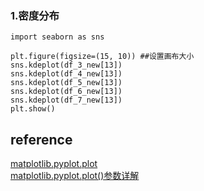 ### 1.密度分布
```
import seaborn as sns

plt.figure(figsize=(15, 10)) ##设置画布大小
sns.kdeplot(df_3_new[13])
sns.kdeplot(df_4_new[13])
sns.kdeplot(df_5_new[13])
sns.kdeplot(df_6_new[13])
sns.kdeplot(df_7_new[13])
plt.show()
```

## reference  
[matplotlib.pyplot.plot](https://matplotlib.org/3.1.1/api/_as_gen/matplotlib.pyplot.plot.html)  
[matplotlib.pyplot.plot()参数详解](https://blog.csdn.net/sinat_36219858/article/details/79800460)
